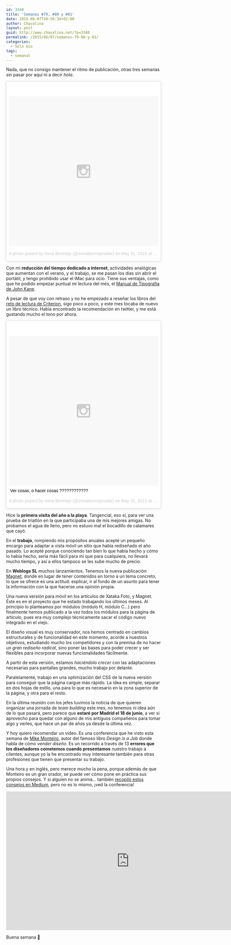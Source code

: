 ```yaml
---
id: 3340
title: 'Semanas #79, #80 y #81'
date: 2015-06-07T20:56:34+02:00
author: Chavalina
layout: post
guid: http://www.chavalina.net/?p=3340
permalink: /2015/06/07/semanas-79-80-y-81/
categories:
  - Sólo mío
tags:
  - semanal
---
```

Nada, que no consigo mantener el ritmo de publicación, otras tres semanas sin pasar por aquí ni a decir _hola_.

<blockquote class="instagram-media" data-instgrm-version="4" style=" background:#FFF; border:0; border-radius:3px; box-shadow:0 0 1px 0 rgba(0,0,0,0.5),0 1px 10px 0 rgba(0,0,0,0.15); margin: 1px; max-width:658px; padding:0; width:99.375%; width:-webkit-calc(100% - 2px); width:calc(100% - 2px);"><div style="padding:8px;"> <div style=" background:#F8F8F8; line-height:0; margin-top:40px; padding:50% 0; text-align:center; width:100%;"> <div style=" background:url(data:image/png;base64,iVBORw0KGgoAAAANSUhEUgAAACwAAAAsCAMAAAApWqozAAAAGFBMVEUiIiI9PT0eHh4gIB4hIBkcHBwcHBwcHBydr+JQAAAACHRSTlMABA4YHyQsM5jtaMwAAADfSURBVDjL7ZVBEgMhCAQBAf//42xcNbpAqakcM0ftUmFAAIBE81IqBJdS3lS6zs3bIpB9WED3YYXFPmHRfT8sgyrCP1x8uEUxLMzNWElFOYCV6mHWWwMzdPEKHlhLw7NWJqkHc4uIZphavDzA2JPzUDsBZziNae2S6owH8xPmX8G7zzgKEOPUoYHvGz1TBCxMkd3kwNVbU0gKHkx+iZILf77IofhrY1nYFnB/lQPb79drWOyJVa/DAvg9B/rLB4cC+Nqgdz/TvBbBnr6GBReqn/nRmDgaQEej7WhonozjF+Y2I/fZou/qAAAAAElFTkSuQmCC); display:block; height:44px; margin:0 auto -44px; position:relative; top:-22px; width:44px;"></div></div><p style=" color:#c9c8cd; font-family:Arial,sans-serif; font-size:14px; line-height:17px; margin-bottom:0; margin-top:8px; overflow:hidden; padding:8px 0 7px; text-align:center; text-overflow:ellipsis; white-space:nowrap;"><a href="https://instagram.com/p/3WA9BvtsnN/" style=" color:#c9c8cd; font-family:Arial,sans-serif; font-size:14px; font-style:normal; font-weight:normal; line-height:17px; text-decoration:none;" target="_top">A photo posted by Inma Bermejo (@inmabermejosalar)</a> on <time style=" font-family:Arial,sans-serif; font-size:14px; line-height:17px;" datetime="2015-05-31T11:05:19+00:00">May 31, 2015 at 4:05am PDT</time></p></div></blockquote>
<script async defer src="//platform.instagram.com/en_US/embeds.js"></script>

Con mi **reducción del tiempo dedicado a internet**, actividades analógicas que aumentan con el verano, y el trabajo, se me pasan los días sin abrir el portátil, y tengo prohibido usar el iMac para ocio. Tiene sus ventajas, como que he podido empezar puntual mi lectura del mes, el [Manual de Tipografía de John Kane](http://amzn.to/1KLoDX9). 

A pesar de que voy con retraso y no he empezado a reseñar los libros del [reto de lectura de Criterion](http://www.criteriondg.info/wordpress/12-meses-12-libros/), sigo poco a poco, y este mes tocaba de nuevo un libro técnico. Había encontrado la recomendación en twitter, y me está gustando mucho el tono por ahora.

<blockquote class="instagram-media" data-instgrm-captioned data-instgrm-version="4" style=" background:#FFF; border:0; border-radius:3px; box-shadow:0 0 1px 0 rgba(0,0,0,0.5),0 1px 10px 0 rgba(0,0,0,0.15); margin: 1px; max-width:658px; padding:0; width:99.375%; width:-webkit-calc(100% - 2px); width:calc(100% - 2px);"><div style="padding:8px;"> <div style=" background:#F8F8F8; line-height:0; margin-top:40px; padding:50% 0; text-align:center; width:100%;"> <div style=" background:url(data:image/png;base64,iVBORw0KGgoAAAANSUhEUgAAACwAAAAsCAMAAAApWqozAAAAGFBMVEUiIiI9PT0eHh4gIB4hIBkcHBwcHBwcHBydr+JQAAAACHRSTlMABA4YHyQsM5jtaMwAAADfSURBVDjL7ZVBEgMhCAQBAf//42xcNbpAqakcM0ftUmFAAIBE81IqBJdS3lS6zs3bIpB9WED3YYXFPmHRfT8sgyrCP1x8uEUxLMzNWElFOYCV6mHWWwMzdPEKHlhLw7NWJqkHc4uIZphavDzA2JPzUDsBZziNae2S6owH8xPmX8G7zzgKEOPUoYHvGz1TBCxMkd3kwNVbU0gKHkx+iZILf77IofhrY1nYFnB/lQPb79drWOyJVa/DAvg9B/rLB4cC+Nqgdz/TvBbBnr6GBReqn/nRmDgaQEej7WhonozjF+Y2I/fZou/qAAAAAElFTkSuQmCC); display:block; height:44px; margin:0 auto -44px; position:relative; top:-22px; width:44px;"></div></div> <p style=" margin:8px 0 0 0; padding:0 4px;"> <a href="https://instagram.com/p/3WAyJQtsm-/" style=" color:#000; font-family:Arial,sans-serif; font-size:14px; font-style:normal; font-weight:normal; line-height:17px; text-decoration:none; word-wrap:break-word;" target="_top">Ver cosas, o hacer cosas ????????????</a></p> <p style=" color:#c9c8cd; font-family:Arial,sans-serif; font-size:14px; line-height:17px; margin-bottom:0; margin-top:8px; overflow:hidden; padding:8px 0 7px; text-align:center; text-overflow:ellipsis; white-space:nowrap;">A photo posted by Inma Bermejo (@inmabermejosalar) on <time style=" font-family:Arial,sans-serif; font-size:14px; line-height:17px;" datetime="2015-05-31T11:03:50+00:00">May 31, 2015 at 4:03am PDT</time></p></div></blockquote>
<script async defer src="//platform.instagram.com/en_US/embeds.js"></script>

Hice la **primera visita del año a la playa**. Tangencial, eso sí, para ver una prueba de triatlón en la que participaba una de mis mejores amigas. No probamos el agua de lleno, pero no estuvo mal el bocadillo de calamares que cayó.

En el **trabajo**, rompiendo mis propósitos anuales acepté un pequeño encargo para adaptar a vista móvil un sitio que había rediseñado el año pasado. Lo acepté porque conociendo tan bien lo que había hecho y cómo lo había hecho, sería más fácil para mi que para cualquiera, no llevará mucho tiempo, y así a ellos tampoco se les sube mucho de precio.

En **Weblogs SL** muchos lanzamientos. Tenemos la nueva publicación [Magnet](http://magnet.xataka.com/), donde en lugar de tener contenidos en torno a un tema concreto, lo que se ofrece es una actitud: explicar, ir al fondo de un asunto para tener la información con la que hacerse una opinión propia.

Una nueva versión para móvil en los artículos de Xataka Foto, y Magnet. Éste es en el proyecto que he estado trabajando los últimos meses. Al principio lo planteamos por módulos (módulo H, módulo C…) pero finalmente hemos publicado a la vez todos los módulos para la página de artículo, pues era muy complejo técnicamente sacar el código nuevo integrado en el viejo.

El diseño visual es muy conservador, nos hemos centrado en cambios estructurales y de funcionalidad en este momento, acorde a nuestros objetivos, estudiando mucho los competidores y con la premisa de no hacer un _gran rediseño radical_, sino poner las bases para poder crecer y ser flexibles para incorporar nuevas funcionalidades fácilmente.

A partir de esta versión, estamos _haciéndolo crecer_ con las adaptaciones necesarias para pantallas grandes, mucho trabajo por delante.

Paralelamente, trabajo en una optimización del CSS de la nueva versión para conseguir que la página cargue más rápido. La idea es simple, separar en dos hojas de estilo, una para lo que es necesario en la zona superior de la página, y otra para el resto.

En la última reunión con los jefes tuvimos la noticia de que quieren organizar una jornada de _team building_ este mes, no tenemos ni idea aún de lo que pasará, pero parece que **estaré por Madrid el 18 de junio**, a ver si aprovecho para quedar con alguno de mis antiguos compañeros para tomar algo y verles, que hace un par de años ya desde la última vez.

Y hoy quiero recomendar un vídeo. Es una conferencia que he visto esta semana de [Mike Monteiro](https://twitter.com/monteiro), autor del famoso libro _Design is a Job_ donde habla de cómo _vender diseño_. Es un recorrido a través de 13 **errores que los diseñadores cometemos cuando presentamos** nuestro trabajo a clientes, aunque yo la he encontrado muy interesante también para otras profesiones que tienen que presentar su trabajo.

Una hora y en inglés, pero merece mucho la pena, porque además de que Monteiro es un gran orador, se puede ver cómo pone en práctica sus propios consejos. Y si alguien no se anima… también [recopiló estos consejos en Medium](https://medium.com/@monteiro/13-ways-designers-screw-up-client-presentations-51aaee11e28c), pero no es lo mismo, ¡ved la conferencia!

<iframe src="https://player.vimeo.com/video/121082134?portrait=0" width="800" height="450" frameborder="0" webkitallowfullscreen mozallowfullscreen allowfullscreen></iframe>

Buena semana 🙂
